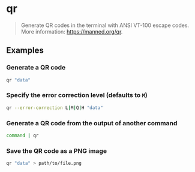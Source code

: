 # qr

> Generate QR codes in the terminal with ANSI VT-100 escape codes. More information: <https://manned.org/qr>.

## Examples

### Generate a QR code

```bash
qr "data"
```

### Specify the error correction level (defaults to `M`)

```bash
qr --error-correction L|M|Q|H "data"
```

### Generate a QR code from the output of another command

```bash
command | qr
```

### Save the QR code as a PNG image

```bash
qr "data" > path/to/file.png
```
